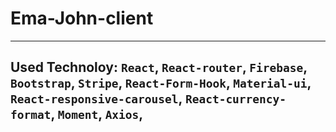 # Ema-John-client
***
## Used Technoloy: `React`, `React-router`, `Firebase`, `Bootstrap`, `Stripe`, `React-Form-Hook`, `Material-ui`, `React-responsive-carousel`, `React-currency-format`, `Moment`, `Axios`, 

